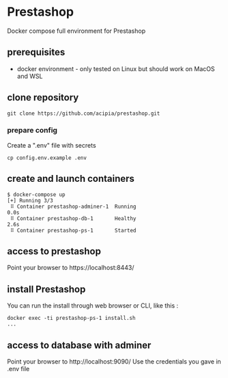 # Prestashop
Docker compose full environment for Prestashop

## prerequisites
- docker environment - only tested on Linux but should work on MacOS and WSL


## clone repository
```
git clone https://github.com/acipia/prestashop.git
```

### prepare config
Create a ".env" file with secrets
```
cp config.env.example .env
```

## create and launch containers
```
$ docker-compose up
[+] Running 3/3
 ⠿ Container prestashop-adminer-1  Running                                                                                                                                                            0.0s
 ⠿ Container prestashop-db-1       Healthy                                                                                                                                                            2.6s
 ⠿ Container prestashop-ps-1       Started  
```

## access to prestashop
Point your browser to https://localhost:8443/

## install Prestashop
You can run the install through web browser or CLI, like this :
```
docker exec -ti prestashop-ps-1 install.sh
...
```

## access to database with adminer
Point your browser to http://localhost:9090/
Use the credentials you gave in .env file
